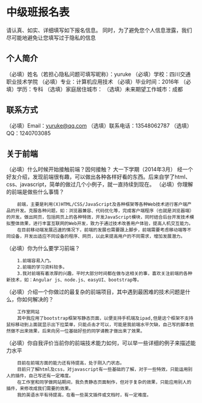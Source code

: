 # 中级班报名表

请认真、如实、详细填写如下报名信息。
同时，为了避免您个人信息泄露，我们尽可能地避免让您填写过于隐私的信息

## 个人简介

（必填）姓名（若担心隐私问题可填写昵称）：yuruke
（必填）学校：四川交通职业技术学院
（必填）专业：计算机应用技术
（必填）毕业时间：2016年
（必填）学历：专科
（选填）家庭居住城市：
（选填）未来期望工作城市：成都

## 联系方式

（必填）Email：yuruke@qq.com
（选填）联系电话：13548062787
（选填）QQ：1240703085

## 关于前端

（必填）什么时候开始接触前端？因何接触？
		大一下学期（2014年3月）
		经一个好友介绍，发现前端很有趣，可以做出各种各样好看的东西。后来自学了html、css、javascript，简单的做过几个小例子，就一直持续到现在。
（必填）你理解的前端是做些什么事情？

		前端，主要是利用(X)HTML/CSS/JavaScript及各种框架等各种Web技术进行客户端产品的开发。克服各种问题，如：浏览器兼容、代码优化等，完成客户端程序（也就是浏览器端）的开发。做出网页，包括网页上的各种特效，开发JavaScript模块，同时结合后台开发技术模拟整体效果，进行丰富互联网的Web开发，致力于通过技术改善用户体验，提高人机交互能力。
		在目前移动端发展迅速的情况下，前端的发展也需要跟上脚步，前端需要考虑移动端等不同设备，开发出适应不同设备的程序、网页，以此来提高用户的不同需求，增加发展潜力。

（必填）你为什么要学习前端？

		1.前端容易入门。
		2.前端的学习资料较多。
		3.我对前端有着浓厚的兴趣，平时大部分时间都在做与这相关的事，喜欢关注前端的各种新技术，如：Angular js、node.js、easyUI、bootstrap等。
     
（必填）介绍一个你做过的最复杂的前端项目，其中遇到最困难的技术问题是什么，你如何解决的？

		工作室网站
		其中我应用了bootstrap框架写静态页面，以便支持手机端及ipad,但是这个框架不支持鼠标移动到上面就显示出下拉菜单，只能点击才可以，可能是我前端水平欠缺，自己写的脚本依然做不出来效果，后来向另一位基础好些的同学请教才做出来了效果。

（必填）你自我评价当前你的前端技术能力如何，可以举一些详细的例子来描述能力水平
    
		目前在前端方面的能力还有待提高，处于刚入门状态。
		目前只了解html及css，对javascript有一些基础的了解，对于一些特效，只能运用别人的插件，自己写还有一定难度。
		在工作室和同学做网站期间，我负责静态页面制作，但对于复杂的效果，只能应用别人的插件，来修改成我们需要的效果。
		我的英语水平有待提高，在看一些英文插件或文档时，有一定难度。

